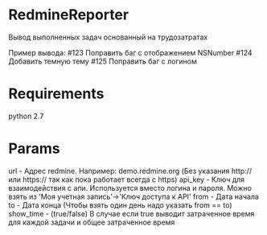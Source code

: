 # RedmineReporter

Вывод выполненных задач основанный на трудозатратах

Пример вывода:
#123 Поправить баг с отображением NSNumber
#124 Добавить темную тему
#125 Поправить баг с логином

# Requirements

python 2.7

# Params

url - Адрес redmine. Например: demo.redmine.org (Без указания http:// или https:// так как пока работает всегда с https)
api_key - Ключ для взаимодействия с апи. Используется вместо логина и пароля. Можно взять из 'Моя учетная запись'->'Ключ доступа к API'
from - Дата начала
to - Дата конца (Чтобы взять один день надо указать from == to)
show_time - (true/false) В случае если true выводит затраченное время для каждой задачи и общее затраченное время 
